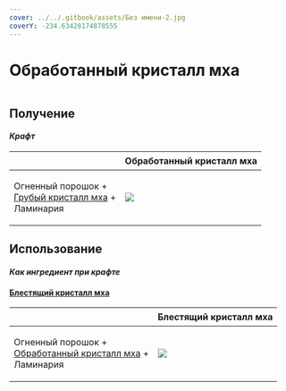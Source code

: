 ```yaml
---
cover: ../../.gitbook/assets/Без имени-2.jpg
coverY: -234.63428174878555
---
```


# Обработанный кристалл мха

<figure><img src="../../.gitbook/assets/moss_gem_2_128.png" alt=""><figcaption></figcaption></figure>

## Получение

#### _Крафт_

| ㅤ                                                                                           |  Обработанный кристалл мха                  |
| ------------------------------------------------------------------------------------------- | ------------------------------------------- |
| <p>Огненный порошок +<br><a href="moss_gem_1.md">Грубый кристалл мха</a> +<br>Ламинария</p> | ![](../../.gitbook/assets/moss\_gem\_2.png) |

## Использование

#### _Как ингредиент при крафте_

#### [Блестящий кристалл мха](moss_gem_3.md)

| ㅤ                                                                                                 |  Блестящий кристалл мха                     |
| ------------------------------------------------------------------------------------------------- | ------------------------------------------- |
| <p>Огненный порошок +<br><a href="moss_gem_2.md">Обработанный кристалл мха</a> +<br>Ламинария</p> | ![](../../.gitbook/assets/moss\_gem\_3.png) |

